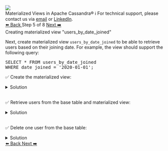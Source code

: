 <!-- TOP -->
<div class="top">
  <img src="https://datastax-academy.github.io/katapod-shared-assets/images/ds-academy-logo.svg" />
  <div class="scenario-title-section">
    <span class="scenario-title">Materialized Views in Apache Cassandra®</span>
    <span class="scenario-subtitle">ℹ️ For technical support, please contact us via <a href="mailto:aleksandr.volochnev@datastax.com">email</a> or <a href="https://dtsx.io/aleks">LinkedIn</a>.</span> 
  </div>
</div>

<!-- NAVIGATION -->
<div id="navigation-top" class="navigation-top">
 <a href='command:katapod.loadPage?[{"step":"step4"}]'
   class="btn btn-dark navigation-top-left">⬅️ Back
 </a>
<span class="step-count"> Step 5 of 8</span>
 <a href='command:katapod.loadPage?[{"step":"step6"}]'
    class="btn btn-dark navigation-top-right">Next ➡️
  </a>
</div>

<!-- CONTENT -->

<div class="step-title">Creating materialized view "users_by_date_joined"</div>

Next, create materialized view `users_by_date_joined` to be able to retrieve 
users based on their joining date. For example, the view should support the following query:

<pre class="non-executable-code">
SELECT * FROM users_by_date_joined
WHERE date_joined = '2020-01-01';
</pre>

✅ Create the materialized view:
<details>
  <summary>Solution</summary>

```
CREATE MATERIALIZED VIEW IF NOT EXISTS 
users_by_date_joined AS 
  SELECT * FROM users
  WHERE date_joined IS NOT NULL AND email IS NOT NULL
PRIMARY KEY ((date_joined), email);
```

</details>

<br/>

✅ Retrieve users from the base table and materialized view:
<details>
  <summary>Solution</summary>

```
SELECT * FROM users;
SELECT * FROM users_by_date_joined;
```

</details>

<br/>

✅ Delete one user from the base table:
<details>
  <summary>Solution</summary>

```
DELETE FROM users WHERE email = 'jim@datastax.com';

SELECT * FROM users;
SELECT * FROM users_by_date_joined;
```

</details>

<!-- NAVIGATION -->
<div id="navigation-bottom" class="navigation-bottom">
 <a href='command:katapod.loadPage?[{"step":"step4"}]'
   class="btn btn-dark navigation-bottom-left">⬅️ Back
 </a>
 <a href='command:katapod.loadPage?[{"step":"step6"}]'
    class="btn btn-dark navigation-bottom-right">Next ➡️
  </a>
</div>

